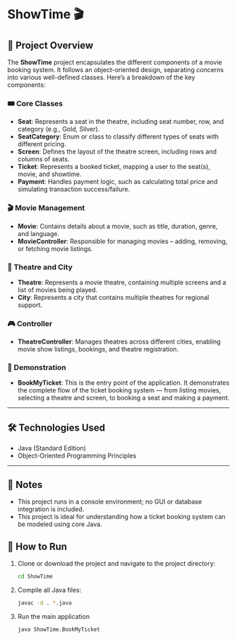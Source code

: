 # ShowTime 🎬

## 📖 Project Overview

The **ShowTime** project encapsulates the different components of a movie booking system. It follows an object-oriented design, separating concerns into various well-defined classes. Here’s a breakdown of the key components:

### 🎟️ Core Classes

- **Seat**: Represents a seat in the theatre, including seat number, row, and category (e.g., Gold, Silver).
- **SeatCategory**: Enum or class to classify different types of seats with different pricing.
- **Screen**: Defines the layout of the theatre screen, including rows and columns of seats.
- **Ticket**: Represents a booked ticket, mapping a user to the seat(s), movie, and showtime.
- **Payment**: Handles payment logic, such as calculating total price and simulating transaction success/failure.

### 🎬 Movie Management

- **Movie**: Contains details about a movie, such as title, duration, genre, and language.
- **MovieController**: Responsible for managing movies – adding, removing, or fetching movie listings.

### 🏢 Theatre and City

- **Theatre**: Represents a movie theatre, containing multiple screens and a list of movies being played.
- **City**: Represents a city that contains multiple theatres for regional support.

### 🎮 Controller

- **TheatreController**: Manages theatres across different cities, enabling movie show listings, bookings, and theatre registration.

### 🧪 Demonstration

- **BookMyTicket**: This is the entry point of the application. It demonstrates the complete flow of the ticket booking system — from listing movies, selecting a theatre and screen, to booking a seat and making a payment.

---

## 🛠️ Technologies Used

- Java (Standard Edition)
- Object-Oriented Programming Principles

---

## 📌 Notes

- This project runs in a console environment; no GUI or database integration is included.
- This project is ideal for understanding how a ticket booking system can be modeled using core Java.


## 🚀 How to Run

1. Clone or download the project and navigate to the project directory:

   ```bash
   cd ShowTime

2. Compile all Java files:

    ```bash
    javac -d . *.java

3. Run the main application
    ```bash
    java ShowTime.BookMyTicket

